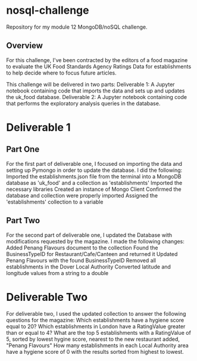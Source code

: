 # nosql-challenge
Repository for my module 12 MongoDB/noSQL challenge.

## Overview

For this challenge, I've been contracted by the editors of a food magazine to evaluate the UK Food Standards Agency Ratings Data for establishments to help decide where to focus future articles.

This challenge will be delivered in two parts:
    Deliverable 1: A Jupyter notebook containing code that imports the data and sets up and updates the uk_food database.
    Deliverable 2: A Jupyter notebook containing code that performs the exploratory analysis queries in the database.

# Deliverable 1

## Part One

For the first part of deliverable one, I focused on importing the data and setting up Pymongo in order to update the database. I did the following:
    Imported the establishments.json file from the terminal into a MongoDB database as 'uk_food' and a collection as 'establishments'
    Imported the necessary libraries
    Created an instance of Mongo Client
    Confirmed the database and collection were properly imported
    Assigned the 'establishments' collection to a variable


## Part Two

For the second part of deliverable one, I updated the Database with modifications requested by the magazine. I made the following changes:
    Added Penang Flavours document to the collection
    Found the BusinessTypeID for Restaurant/Cafe/Canteen and returned it
    Updated Penang Flavours with the found BusinessTypeID
    Removed all establishments in the Dover Local Authority
    Converted latitude and longitude values from a string to a double


# Deliverable Two

For deliverable two, I used the updated collection to answer the following questions for the magazine:
    Which establishments have a hygiene score equal to 20?
    Which establishments in London have a RatingValue greater than or equal to 4?
    What are the top 5 establishments with a RatingValue of 5, sorted by lowest hygine score, nearest to the new restaurant added, "Penang Flavours"
    How many establishments in each Local Authority area have a hygiene score of 0 with the results sorted from highest to lowest.